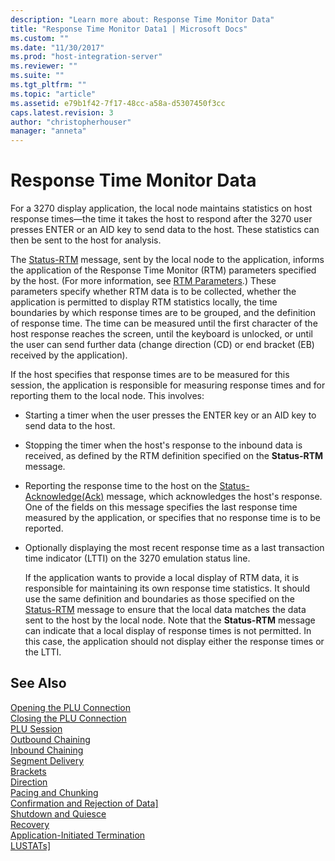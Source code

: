 ```yaml
---
description: "Learn more about: Response Time Monitor Data"
title: "Response Time Monitor Data1 | Microsoft Docs"
ms.custom: ""
ms.date: "11/30/2017"
ms.prod: "host-integration-server"
ms.reviewer: ""
ms.suite: ""
ms.tgt_pltfrm: ""
ms.topic: "article"
ms.assetid: e79b1f42-7f17-48cc-a58a-d5307450f3cc
caps.latest.revision: 3
author: "christopherhouser"
manager: "anneta"
---
```

# Response Time Monitor Data
For a 3270 display application, the local node maintains statistics on host response times—the time it takes the host to respond after the 3270 user presses ENTER or an AID key to send data to the host. These statistics can then be sent to the host for analysis.  
  
 The [Status-RTM](./status-rtm1.md) message, sent by the local node to the application, informs the application of the Response Time Monitor (RTM) parameters specified by the host. (For more information, see [RTM Parameters](../core/rtm-parameters]2.md).) These parameters specify whether RTM data is to be collected, whether the application is permitted to display RTM statistics locally, the time boundaries by which response times are to be grouped, and the definition of response time. The time can be measured until the first character of the host response reaches the screen, until the keyboard is unlocked, or until the user can send further data (change direction (CD) or end bracket (EB) received by the application).  
  
 If the host specifies that response times are to be measured for this session, the application is responsible for measuring response times and for reporting them to the local node. This involves:  
  
- Starting a timer when the user presses the ENTER key or an AID key to send data to the host.  
  
- Stopping the timer when the host's response to the inbound data is received, as defined by the RTM definition specified on the **Status-RTM** message.  
  
- Reporting the response time to the host on the [Status-Acknowledge(Ack)](./status-acknowledge-ack-2.md) message, which acknowledges the host's response. One of the fields on this message specifies the last response time measured by the application, or specifies that no response time is to be reported.  
  
- Optionally displaying the most recent response time as a last transaction time indicator (LTTI) on the 3270 emulation status line.  
  
  If the application wants to provide a local display of RTM data, it is responsible for maintaining its own response time statistics. It should use the same definition and boundaries as those specified on the [Status-RTM](./status-rtm1.md) message to ensure that the local data matches the data sent to the host by the local node. Note that the **Status-RTM** message can indicate that a local display of response times is not permitted. In this case, the application should not display either the response times or the LTTI.  
  
## See Also  
 [Opening the PLU Connection](../core/opening-the-plu-connection1.md)   
 [Closing the PLU Connection](../core/closing-the-plu-connection1.md)   
 [PLU Session](../core/plu-session2.md)   
 [Outbound Chaining](../core/outbound-chaining2.md)   
 [Inbound Chaining](../core/inbound-chaining1.md)   
 [Segment Delivery](../core/segment-delivery1.md)   
 [Brackets](../core/brackets1.md)   
 [Direction](../core/direction1.md)   
 [Pacing and Chunking](../core/pacing-and-chunking1.md)   
 [Confirmation and Rejection of Data\]](../core/confirmation-and-rejection-of-data]1.md)   
 [Shutdown and Quiesce](../core/shutdown-and-quiesce1.md)   
 [Recovery](../core/recovery1.md)   
 [Application-Initiated Termination](../core/application-initiated-termination1.md)   
 [LUSTATs\]](../core/lustats]1.md)
